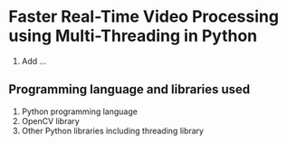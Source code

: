 # Faster Real-Time Video Processing using Multi-Threading in Python
1. Add ...
  
## Programming language and libraries used
1. Python programming language
2. OpenCV library 
3. Other Python libraries including threading library

